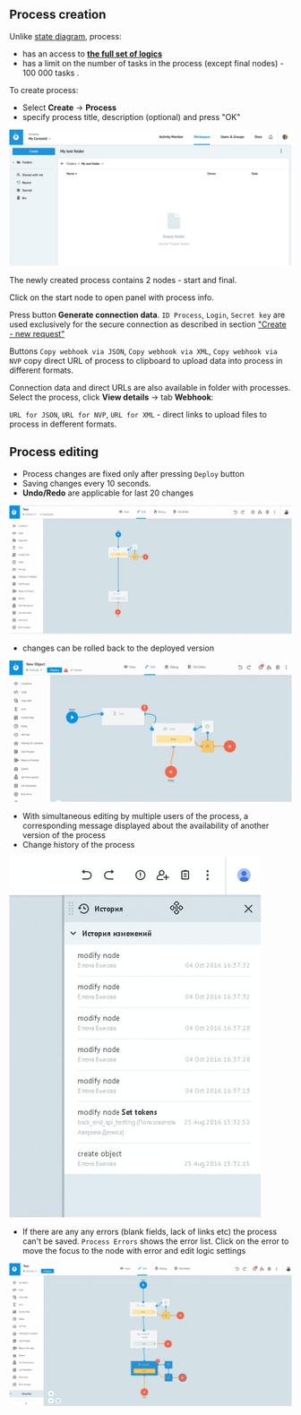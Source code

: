 ## Process creation

Unlike [state diagram](state-diagram.md), process:
-   has an access to **[the full set of logics](../nodes/README.md)**
-   has a limit on the number of tasks in the process (except final nodes) - 100 000 tasks .

To create process:
* Select **Create** → **Process**
* specify process title, description (optional) and press "OK"

![](../img/process_and_state/create_process.gif)

The newly created process contains 2 nodes - start and final.

Click on the start node to open panel with process info.

Press button **Generate connection data**.
`ID Process`, `Login`, `Secret key` are used exclusively for the secure connection as described in section ["Create - new request"](../../api/v1/upload-modify.md)

Buttons `Copy webhook via JSON`, `Copy webhook via XML`, `Copy webhook via NVP` copy direct URL of process to clipboard to upload data into process in different formats.

Connection data and direct URLs are also available in folder with processes.
Select the process, click **View details** → tab **Webhook**:

`URL for JSON`, `URL for NVP`, `URL for XML` - direct links to upload files to process in defferent formats.


## Process editing

* Process changes are fixed only after pressing `Deploy` button
* Saving changes every 10 seconds.
* **Undo/Redo** are applicable for last 20 changes

![](../img/process_and_state/undo.gif)

* changes can be rolled back to the deployed version

![](../img/process_and_state/deploy.gif)

* With simultaneous editing by multiple users of the process, a corresponding message displayed about the availability of another version of the process
* Change history of the process

![](../img/process_and_state/history.gif)

* If there are any any errors (blank fields, lack of links etc) the process can't be saved. `Process Errors` shows the error list.
Click on the error to move the focus to the node with error and edit logic settings

![](../img/process_and_state/errors.gif)
